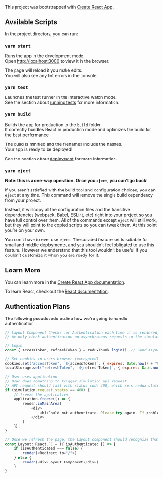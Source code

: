 This project was bootstrapped with [Create React App](https://github.com/facebook/create-react-app).

## Available Scripts

In the project directory, you can run:

### `yarn start`

Runs the app in the development mode.<br />
Open [http://localhost:3000](http://localhost:3000) to view it in the browser.

The page will reload if you make edits.<br />
You will also see any lint errors in the console.

### `yarn test`

Launches the test runner in the interactive watch mode.<br />
See the section about [running tests](https://facebook.github.io/create-react-app/docs/running-tests) for more information.

### `yarn build`

Builds the app for production to the `build` folder.<br />
It correctly bundles React in production mode and optimizes the build for the best performance.

The build is minified and the filenames include the hashes.<br />
Your app is ready to be deployed!

See the section about [deployment](https://facebook.github.io/create-react-app/docs/deployment) for more information.

### `yarn eject`

**Note: this is a one-way operation. Once you `eject`, you can’t go back!**

If you aren’t satisfied with the build tool and configuration choices, you can `eject` at any time. This command will remove the single build dependency from your project.

Instead, it will copy all the configuration files and the transitive dependencies (webpack, Babel, ESLint, etc) right into your project so you have full control over them. All of the commands except `eject` will still work, but they will point to the copied scripts so you can tweak them. At this point you’re on your own.

You don’t have to ever use `eject`. The curated feature set is suitable for small and middle deployments, and you shouldn’t feel obligated to use this feature. However we understand that this tool wouldn’t be useful if you couldn’t customize it when you are ready for it.

## Learn More

You can learn more in the [Create React App documentation](https://facebook.github.io/create-react-app/docs/getting-started).

To learn React, check out the [React documentation](https://reactjs.org/).

## Authentication Plans

The following pseudocode outline how we're going to handle authentication.

```javascript
// Layout Component Checks for Authentication each time it is rendered, redirects to Login Screen if not authenticated
// We only check authentication on asynchronous requests to the simulator

// Login
const { accessToken, refreshToken } = reduxThunk.login()  // Send asynchronous request to authentication server, receive encrypted cookies

// Set cookies in users browser (encrypted)
cookies.set("accessToken", `${accessToken}`, { expires: Date.now() + "900s" })
localStorage.set("refreshToken", `${refreshToken}`, { expires: Date.now() + "4 hours" })  // could use redux-persist...

// User uses application
// User does something to trigger simulation api request
// API request should fail with status code 400, which sets redux state to isAuthenticated = false
if (simulation.request.status == 400) {
    // freeze the application
    application.freeze(() => {
        render.inMainArea(
            <div>
                <h1>Could not authenticate. Please try again. If problem persists, <a path="the same page">refresh</a></h1>
            </div>
        )
    });
}

// Once we refresh the page, the Layout component should recognize that the user is no longer logged in
const Layout: React.FC = ({ isAuthenticated }) => {
    if (isAuthenticated === false) {
        render(<Redirect to="/">)
    } else {
        render(<div>Layout Component</div>)
    }
}
```
